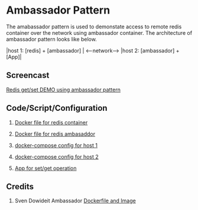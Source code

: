 # Ambassador Pattern

The amabassador pattern is used to demonstate access to remote redis container over the network using ambassador container.
The architecture of ambassador pattern looks like below.

   |host 1: [redis] + [ambassador] | <--network--> |host 2: [ambassador] + [App]|

Screencast
----------
[Redis get/set DEMO using ambassador pattern](https://youtu.be/2XWkgwooMlw)

Code/Script/Configuration
-------------------------
1. [Docker file for redis container](redis/Dockerfile)

2. [Docker file for redis ambasaddor](amba/Dockerfile)

3. [docker-compose config for host 1](host1/docker-compose.yml)

4. [docker-compose config for host 2](host2/docker-compose.yml)

5. [App for set/get operation](App)

Credits
-------
1. Sven Dowideit Ambassador [Dockerfile and Image](https://github.com/SvenDowideit/dockerfiles/tree/master/ambassador)
